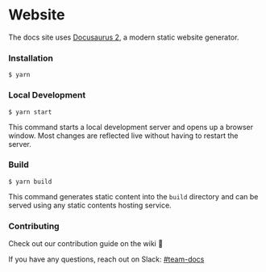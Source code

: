# Website

The docs site uses [Docusaurus 2](https://docusaurus.io/), a modern static website generator.

### Installation

```
$ yarn
```

### Local Development

```
$ yarn start
```

This command starts a local development server and opens up a browser window. Most changes are reflected live without
having to restart the server.

### Build

```
$ yarn build
```

This command generates static content into the `build` directory and can be served using any static contents hosting
service.

### Contributing

Check out our contribution guide on the wiki 🤙

If you have any questions, reach out on Slack: [#team-docs](https://hasurahq.slack.com/archives/C015EA71MU0)

